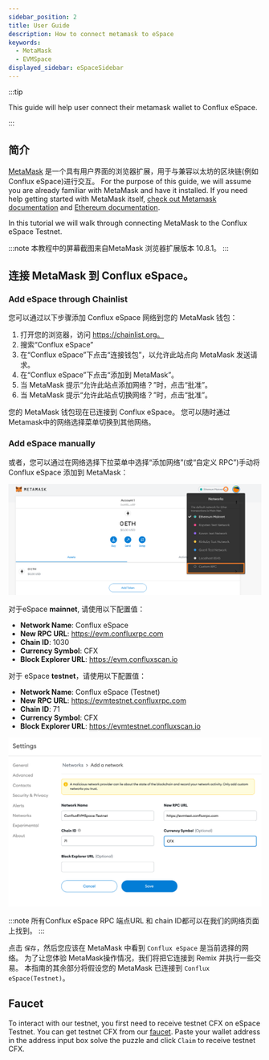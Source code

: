 ```yaml
---
sidebar_position: 2
title: User Guide
description: How to connect metamask to eSpace
keywords:
  - MetaMask
  - EVMSpace
displayed_sidebar: eSpaceSidebar
---
```



:::tip

This guide will help user connect their metamask  wallet to Conflux eSpace.

:::

## 简介

[MetaMask](https://metamask.io/) 是一个具有用户界面的浏览器扩展，用于与兼容以太坊的区块链(例如 Conflux eSpace)进行交互。 For the purpose of this guide, we will assume you are already familiar with MetaMask and have it installed. If you need help getting started with MetaMask itself, [check out Metamask documentation](https://metamask.io/faqs.html) and [Ethereum documentation](https://ethereum.org/en/).

In this tutorial we will walk through connecting MetaMask to the Conflux eSpace Testnet.

:::note
本教程中的屏幕截图来自MetaMask 浏览器扩展版本 10.8.1。
:::

## 连接 MetaMask 到 Conflux eSpace。

### Add eSpace through Chainlist

您可以通过以下步骤添加 Conflux eSpace 网络到您的 MetaMask 钱包：

1. 打开您的浏览器，访问 https://chainlist.org。
2. 搜索“Conflux eSpace”
3. 在“Conflux eSpace”下点击“连接钱包”，以允许此站点向 MetaMask 发送请求。
4. 在“Conflux eSpace”下点击“添加到 MetaMask”。
5. 当 MetaMask 提示“允许此站点添加网络？”时，点击“批准”。
6. 当 MetaMask 提示“允许此站点切换网络？”时，点击“批准”。

您的 MetaMask 钱包现在已连接到 Conflux eSpace。 您可以随时通过Metamask中的网络选择菜单切换到其他网络。

### Add eSpace manually

或者，您可以通过在网络选择下拉菜单中选择“添加网络”(或“自定义 RPC”)手动将 Conflux eSpace 添加到 MetaMask：

 ![MetaMask-network-select](./img/metamask_choose_network-0.png)

对于eSpace **mainnet**, 请使用以下配置值：

- **Network Name**: Conflux eSpace
- **New RPC URL**: https://evm.confluxrpc.com
- **Chain ID**: 1030
- **Currency Symbol**: CFX
- **Block Explorer URL**: https://evm.confluxscan.io

对于 eSpace **testnet**，请使用以下配置值：

- **Network Name**: Conflux eSpace (Testnet)
- **New RPC URL**: https://evmtestnet.confluxrpc.com
- **Chain ID**: 71
- **Currency Symbol**: CFX
- **Block Explorer URL**: https://evmtestnet.confluxscan.io

![MetaMask-create-EVM-Space-rpc](./img/metamask_add_network-ce.png)

:::note
所有Conflux eSpace RPC 端点URL 和 chain ID都可以在我们的网络页面上找到。
:::

点击 `保存`，然后您应该在 MetaMask 中看到 `Conflux eSpace` 是当前选择的网络。 为了让您体验 MetaMask操作情况，我们将把它连接到 Remix 并执行一些交易。 本指南的其余部分将假设您的 MetaMask 已连接到 `Conflux eSpace(Testnet)`。

## Faucet

To interact with our testnet, you first need to receive testnet CFX on eSpace Testnet. You can get testnet CFX from our [faucet](https://efaucet.confluxnetwork.org/). Paste your wallet address in the address input box solve the puzzle and click `Claim` to receive testnet CFX.

